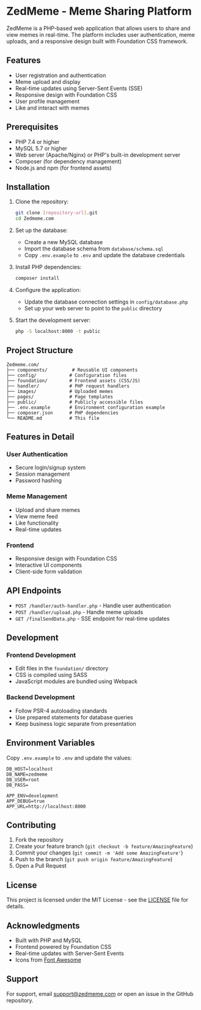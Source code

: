 # ZedMeme - Meme Sharing Platform

ZedMeme is a PHP-based web application that allows users to share and view memes in real-time. The platform includes user authentication, meme uploads, and a responsive design built with Foundation CSS framework.

## Features

- User registration and authentication
- Meme upload and display
- Real-time updates using Server-Sent Events (SSE)
- Responsive design with Foundation CSS
- User profile management
- Like and interact with memes

## Prerequisites

- PHP 7.4 or higher
- MySQL 5.7 or higher
- Web server (Apache/Nginx) or PHP's built-in development server
- Composer (for dependency management)
- Node.js and npm (for frontend assets)

## Installation

1. Clone the repository:
   ```bash
   git clone [repository-url].git
   cd Zedmeme.com
   ```

2. Set up the database:
   - Create a new MySQL database
   - Import the database schema from `database/schema.sql`
   - Copy `.env.example` to `.env` and update the database credentials

3. Install PHP dependencies:
   ```bash
   composer install
   ```

4. Configure the application:
   - Update the database connection settings in `config/database.php`
   - Set up your web server to point to the `public` directory

5. Start the development server:
   ```bash
   php -S localhost:8000 -t public
   ```

## Project Structure

```
Zedmeme.com/
├── components/         # Reusable UI components
├── config/            # Configuration files
├── foundation/        # Frontend assets (CSS/JS)
├── handler/           # PHP request handlers
├── images/            # Uploaded memes
├── pages/             # Page templates
├── public/            # Publicly accessible files
├── .env.example       # Environment configuration example
├── composer.json      # PHP dependencies
└── README.md          # This file
```

## Features in Detail

### User Authentication
- Secure login/signup system
- Session management
- Password hashing

### Meme Management
- Upload and share memes
- View meme feed
- Like functionality
- Real-time updates

### Frontend
- Responsive design with Foundation CSS
- Interactive UI components
- Client-side form validation

## API Endpoints

- `POST /handler/auth-handler.php` - Handle user authentication
- `POST /handler/upload.php` - Handle meme uploads
- `GET /finalSendData.php` - SSE endpoint for real-time updates

## Development

### Frontend Development
- Edit files in the `foundation/` directory
- CSS is compiled using SASS
- JavaScript modules are bundled using Webpack

### Backend Development
- Follow PSR-4 autoloading standards
- Use prepared statements for database queries
- Keep business logic separate from presentation

## Environment Variables

Copy `.env.example` to `.env` and update the values:

```
DB_HOST=localhost
DB_NAME=zedmeme
DB_USER=root
DB_PASS=

APP_ENV=development
APP_DEBUG=true
APP_URL=http://localhost:8000
```

## Contributing

1. Fork the repository
2. Create your feature branch (`git checkout -b feature/AmazingFeature`)
3. Commit your changes (`git commit -m 'Add some AmazingFeature'`)
4. Push to the branch (`git push origin feature/AmazingFeature`)
5. Open a Pull Request

## License

This project is licensed under the MIT License - see the [LICENSE](LICENSE) file for details.

## Acknowledgments

- Built with PHP and MySQL
- Frontend powered by Foundation CSS
- Real-time updates with Server-Sent Events
- Icons from [Font Awesome](https://fontawesome.com/)

## Support

For support, email support@zedmeme.com or open an issue in the GitHub repository.
